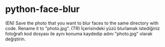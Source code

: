 # python-face-blur
(EN) Save the photo that you want to blur faces to the same directory with code. Rename it to "photo.jpg".
(TR) İçerisindeki yüzü blurlamak istediğiniz fotoğrafı kod dosyası ile aynı konuma kaydedip adını "photo.jpg" olarak değiştirin.
